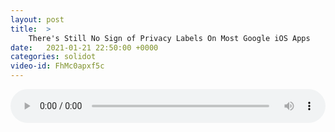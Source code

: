 ```yaml
---
layout: post
title:  >
    There's Still No Sign of Privacy Labels On Most Google iOS Apps
date:   2021-01-21 22:50:00 +0000
categories: solidot
video-id: FhMc0apxf5c
---
```


<audio src="/assets/04c81b7e1bb238a060a7b639ce56fa06.mp3" style="width: 100%;" controls></audio>

